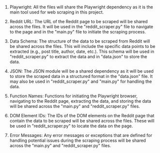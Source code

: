 1. Playwright: All the files will share the Playwright dependency as it is the main tool used for web scraping in this project.

2. Reddit URL: The URL of the Reddit page to be scraped will be shared across the files. It will be used in the "reddit_scraper.py" file to navigate to the page and in the "main.py" file to initiate the scraping process.

3. Data Schema: The structure of the data to be scraped from Reddit will be shared across the files. This will include the specific data points to be extracted (e.g., post title, author, date, etc.). This schema will be used in "reddit_scraper.py" to extract the data and in "data.json" to store the data.

4. JSON: The JSON module will be a shared dependency as it will be used to store the scraped data in a structured format in the "data.json" file. It may also be used in "reddit_scraper.py" and "main.py" for handling the data.

5. Function Names: Functions for initiating the Playwright browser, navigating to the Reddit page, extracting the data, and storing the data will be shared across the "main.py" and "reddit_scraper.py" files.

6. DOM Element IDs: The IDs of the DOM elements on the Reddit page that contain the data to be scraped will be shared across the files. These will be used in "reddit_scraper.py" to locate the data on the page.

7. Error Messages: Any error messages or exceptions that are defined for handling potential issues during the scraping process will be shared across the "main.py" and "reddit_scraper.py" files.